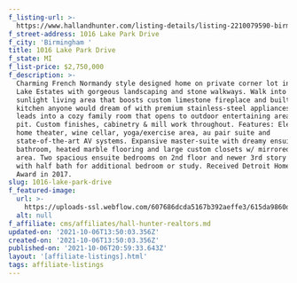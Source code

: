 ```yaml
---
f_listing-url: >-
  https://www.hallandhunter.com/listing-details/listing-2210079590-birmingham-michigan-2210079590/
f_street-address: 1016 Lake Park Drive
f_city: 'Birmingham '
title: 1016 Lake Park Drive
f_state: MI
f_list-price: $2,750,000
f_description: >-
  Charming French Normandy style designed home on private corner lot in Quarton
  Lake Estates with gorgeous landscaping and stone walkways. Walk into a
  sunlight living area that boosts custom limestone fireplace and built ins. A
  kitchen anyone would dream of with premium stainless-steel appliances that
  leads into a cozy family room that opens to outdoor entertaining area and fire
  pit. Custom finishes, cabinetry & mill work throughout. Features: Elevator,
  home theater, wine cellar, yoga/exercise area, au pair suite and
  state-of-the-art AV systems. Expansive master-suite with dreamy ensuite
  bathroom, heated marble flooring and large custom closets w/ mirrored dressing
  area. Two spacious ensuite bedrooms on 2nd floor and newer 3rd story suite
  with half bath for additional bedroom or study. Received Detroit Home Design
  Award in 2017. 
slug: 1016-lake-park-drive
f_featured-image:
  url: >-
    https://uploads-ssl.webflow.com/607686dcda5167b392aeffe3/615da9860d257d67ffa74ce1_mls-2210079590-1.jpeg
  alt: null
f_affiliate: cms/affiliates/hall-hunter-realtors.md
updated-on: '2021-10-06T13:50:03.356Z'
created-on: '2021-10-06T13:50:03.356Z'
published-on: '2021-10-06T20:59:33.643Z'
layout: '[affiliate-listings].html'
tags: affiliate-listings
---
```



